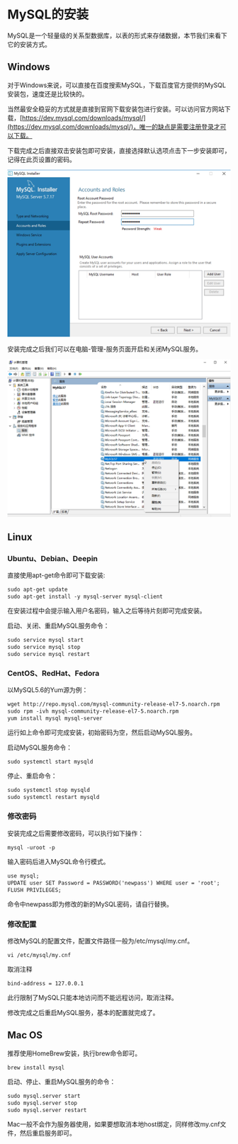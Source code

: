 # MySQL的安装

MySQL是一个轻量级的关系型数据库，以表的形式来存储数据，本节我们来看下它的安装方式。

## Windows

对于Windows来说，可以直接在百度搜索MySQL，下载百度官方提供的MySQL安装包，速度还是比较快的。

当然最安全稳妥的方式就是直接到官网下载安装包进行安装。可以访问官方网站下载，[https://dev.mysql.com/downloads/mysql/](https://dev.mysql.com/downloads/mysql/)，唯一的缺点是需要注册登录才可以下载。

下载完成之后直接双击安装包即可安装，直接选择默认选项点击下一步安装即可，记得在此页设置的密码。


![](./assets/2017-06-05-02-17-30.jpg)

安装完成之后我们可以在电脑-管理-服务页面开启和关闭MySQL服务。

![](./assets/2017-06-05-02-19-25.jpg)


## Linux

### Ubuntu、Debian、Deepin

直接使用apt-get命令即可下载安装:

```
sudo apt-get update
sudo apt-get install -y mysql-server mysql-client
```

在安装过程中会提示输入用户名密码，输入之后等待片刻即可完成安装。

启动、关闭、重启MySQL服务命令：

```
sudo service mysql start
sudo service mysql stop
sudo service mysql restart
```

### CentOS、RedHat、Fedora

以MySQL5.6的Yum源为例：

```
wget http://repo.mysql.com/mysql-community-release-el7-5.noarch.rpm
sudo rpm -ivh mysql-community-release-el7-5.noarch.rpm
yum install mysql mysql-server
```

运行如上命令即可完成安装，初始密码为空，然后启动MySQL服务。

启动MySQL服务命令：

```
sudo systemctl start mysqld
```

停止、重启命令：

```
sudo systemctl stop mysqld
sudo systemctl restart mysqld
```

### 修改密码

安装完成之后需要修改密码，可以执行如下操作：

```
mysql -uroot -p
```

输入密码后进入MySQL命令行模式。

```
use mysql;
UPDATE user SET Password = PASSWORD('newpass') WHERE user = 'root';
FLUSH PRIVILEGES;
```

命令中newpass即为修改的新的MySQL密码，请自行替换。

### 修改配置

修改MySQL的配置文件，配置文件路径一般为/etc/mysql/my.cnf。

```
vi /etc/mysql/my.cnf
```

取消注释

```
bind-address = 127.0.0.1
```

此行限制了MySQL只能本地访问而不能远程访问，取消注释。

修改完成之后重启MySQL服务，基本的配置就完成了。


## Mac OS

推荐使用HomeBrew安装，执行brew命令即可。

```
brew install mysql
```

启动、停止、重启MySQL服务的命令：

```
sudo mysql.server start
sudo mysql.server stop
sudo mysql.server restart
```

Mac一般不会作为服务器使用，如果要想取消本地host绑定，同样修改my.cnf文件，然后重启服务即可。

